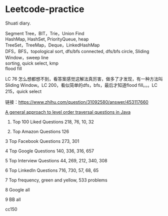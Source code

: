 # Leetcode-practice

Shuati diary.

Segment Tree，BIT，Trie，Union Find  
HashMap, HashSet, PriorityQueue, heap  
TreeSet，TreeMap，Deque，LinkedHashMap  
DFS，BFS，topological sort, dfs/bfs connected, dfs/bfs circle, Sliding Window，sweep line  
sorting, quick select, kmp  
flood fill  

LC 76 怎么想都想不到，看答案感觉这解法真厉害，做多了才发现，有一种方法叫Sliding Window。LC 200，看似简单的dfs，bfs，最后才知道flood fill。。。LC 215，quick select

链接：https://www.zhihu.com/question/31092580/answer/453117660

[A general approach to level order traversal questions in Java](https://leetcode.com/problems/binary-tree-level-order-traversal/discuss/114449/A-general-approach-to-level-order-traversal-questions-in-Java)


1. Top 100 Liked Questions
 218, 76, 10, 32

2. Top Amazon Questions
126

3 Top Facebook Questions
273, 301

4 Top Google Questions
140, 336, 316, 657

5 Top Interview Questions
44, 269, 212, 340, 308

6 Top LinkedIn Questions
716, 730, 57, 68, 65

7 Top frequency, green and yellow, 533 problems


8 Google all


9 BB all

cc150
